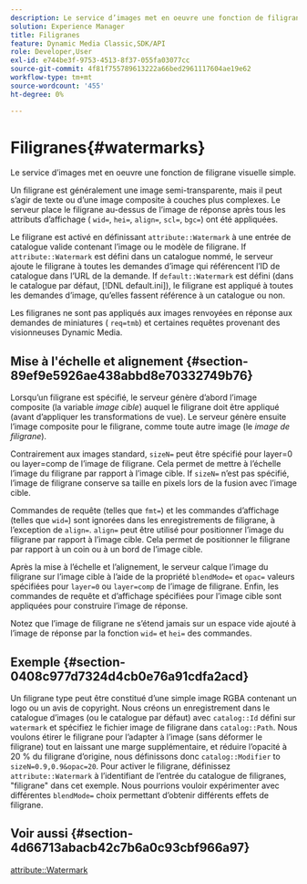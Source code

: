 ```yaml
---
description: Le service d’images met en oeuvre une fonction de filigrane visuelle simple.
solution: Experience Manager
title: Filigranes
feature: Dynamic Media Classic,SDK/API
role: Developer,User
exl-id: e744be3f-9753-4513-8f37-055fa03077cc
source-git-commit: 4f81f755789613222a66bed2961117604ae19e62
workflow-type: tm+mt
source-wordcount: '455'
ht-degree: 0%

---
```


# Filigranes{#watermarks}

Le service d’images met en oeuvre une fonction de filigrane visuelle simple.

Un filigrane est généralement une image semi-transparente, mais il peut s’agir de texte ou d’une image composite à couches plus complexes. Le serveur place le filigrane au-dessus de l’image de réponse après tous les attributs d’affichage ( `wid=`, `hei=`, `align=`, `scl=`, `bgc=`) ont été appliquées.

Le filigrane est activé en définissant `attribute::Watermark` à une entrée de catalogue valide contenant l’image ou le modèle de filigrane. If `attribute::Watermark` est défini dans un catalogue nommé, le serveur ajoute le filigrane à toutes les demandes d’image qui référencent l’ID de catalogue dans l’URL de la demande. If `default::Watermark` est défini (dans le catalogue par défaut, [!DNL default.ini]), le filigrane est appliqué à toutes les demandes d’image, qu’elles fassent référence à un catalogue ou non.

Les filigranes ne sont pas appliqués aux images renvoyées en réponse aux demandes de miniatures ( `req=tmb`) et certaines requêtes provenant des visionneuses Dynamic Media.

## Mise à l&#39;échelle et alignement {#section-89ef9e5926ae438abbd8e70332749b76}

Lorsqu’un filigrane est spécifié, le serveur génère d’abord l’image composite (la variable *image cible*) auquel le filigrane doit être appliqué (avant d’appliquer les transformations de vue). Le serveur génère ensuite l’image composite pour le filigrane, comme toute autre image (le *image de filigrane*).

Contrairement aux images standard, `sizeN=` peut être spécifié pour layer=0 ou layer=comp de l’image de filigrane. Cela permet de mettre à l’échelle l’image du filigrane par rapport à l’image cible. If `sizeN=` n’est pas spécifié, l’image de filigrane conserve sa taille en pixels lors de la fusion avec l’image cible.

Commandes de requête (telles que `fmt=`) et les commandes d’affichage (telles que `wid=`) sont ignorées dans les enregistrements de filigrane, à l’exception de `align=`. `align=` peut être utilisé pour positionner l’image du filigrane par rapport à l’image cible. Cela permet de positionner le filigrane par rapport à un coin ou à un bord de l’image cible.

Après la mise à l’échelle et l’alignement, le serveur calque l’image du filigrane sur l’image cible à l’aide de la propriété `blendMode=` et `opac=` valeurs spécifiées pour `layer=0` ou `layer=comp` de l’image de filigrane. Enfin, les commandes de requête et d’affichage spécifiées pour l’image cible sont appliquées pour construire l’image de réponse.

Notez que l’image de filigrane ne s’étend jamais sur un espace vide ajouté à l’image de réponse par la fonction `wid=` et `hei=` des commandes.

## Exemple {#section-0408c977d7324d4cb0e76a91cdfa2acd}

Un filigrane type peut être constitué d’une simple image RGBA contenant un logo ou un avis de copyright. Nous créons un enregistrement dans le catalogue d’images (ou le catalogue par défaut) avec `catalog::Id` défini sur `watermark` et spécifiez le fichier image de filigrane dans `catalog::Path`. Nous voulons étirer le filigrane pour l’adapter à l’image (sans déformer le filigrane) tout en laissant une marge supplémentaire, et réduire l’opacité à 20 % du filigrane d’origine, nous définissons donc `catalog::Modifier` to `sizeN=0.9,0.9&opac=20`. Pour activer le filigrane, définissez `attribute::Watermark` à l’identifiant de l’entrée du catalogue de filigranes, &quot;filigrane&quot; dans cet exemple. Nous pourrions vouloir expérimenter avec différentes `blendMode=` choix permettant d’obtenir différents effets de filigrane.

## Voir aussi {#section-4d66713abacb42c7b6a0c93cbf966a97}

[attribute::Watermark](../../../../../is-api/image-catalog/image-serving-api-ref/c-image-catalog-reference/c-attributes-reference/r-watermark.md#reference-942b50acb2dd43a5ae498dc41ea9ac9b)
